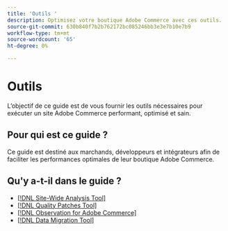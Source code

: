 ```yaml
---
title: 'Outils '
description: Optimisez votre boutique Adobe Commerce avec ces outils.
source-git-commit: 630b840f7b2b762172bc085246bb3e3e7b10e7b9
workflow-type: tm+mt
source-wordcount: '65'
ht-degree: 0%

---
```


# Outils

L’objectif de ce guide est de vous fournir les outils nécessaires pour exécuter un site Adobe Commerce performant, optimisé et sain.

## Pour qui est ce guide ?

Ce guide est destiné aux marchands, développeurs et intégrateurs afin de faciliter les performances optimales de leur boutique Adobe Commerce.

## Qu&#39;y a-t-il dans le guide ?

* [[!DNL Site-Wide Analysis Tool]](../tools/site-wide-analysis-tool/intro.md)
* [[!DNL Quality Patches Tool]](https://devdocs.magento.com/quality-patches/tool.html)
* [[!DNL Observation for Adobe Commerce]](../tools/observation-for-adobe-commerce/intro.md)
* [[!DNL Data Migration Tool]](data-migration-tool/how-migration-works.md)
